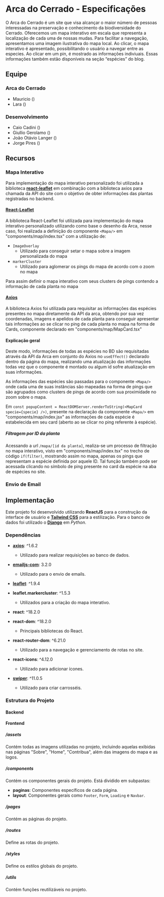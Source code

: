 # Arca do Cerrado - Especificações
O Arca do Cerrado é um site que visa alcançar o maior número de pessoas interessadas na preservação e conhecimento da biodiversidade do Cerrado. Oferecemos um mapa interativo em escala que representa a localização de cada uma de nossas mudas. Para facilitar a navegação, apresentamos uma imagem ilustrativa do mapa local. Ao clicar, o mapa interativo é apresentado, possibilitando o usuário a navegar entre as especies. Ao clicar em um pin, é mostrado as informações indiviuais. Essas informações também estão disponíveis na seção “espécies” do blog.

## Equipe 
### Arca do Cerrado
- Mauricio ()
- Lara  ()

### Desenvolvimento
- Caio Cadini ()
- Giullio Gerolamo ()
- João Otávio Langer ()
- Jorge Pires ()


## Recursos

### Mapa Interativo
Para implementação do mapa interativo personalizado foi utilizada a biblioteca [**react-leaflet**](https://react-leaflet.js.org/docs/start-introduction/) em combinação com a biblioteca axios para chamada da API do site com o objetivo de obter informações das plantas registradas no backend.

#### [React-Leaflet](https://react-leaflet.js.org/docs/start-introduction/)

 A biblioteca React-Leaflet foi utilizada para implementação do mapa interativo personalizado utilizando como base o desenho da Arca, nesse caso, foi realizada a definição do componente `<Mapa/>` em "components/map/index.tsx" com a utilização de:

 * `ImageOverlay`
    * Utilizado para conseguir setar o mapa sobre a imagem personalizada do mapa
 * `markerCluster`
    * Utilizado para aglomerar os pings do mapa de acordo com o zoom no mapa

 Para assim definir o mapa interativo com seus clusters de pings contendo a informação de cada planta no mapa

#### [Axios](https://axios-http.com/docs/intro)

A biblioteca Axios foi utilizada para requisitar as informações das espécies presentes no mapa diretamente da API da arca, obtendo por sua vez coordenadas, imagens e apelidos de cada planta para conseguir apresentar tais informações ao se clicar no ping de cada planta no mapa na forma de Cards, componente declarado em "components/map/MapCard.tsx"

#### Explicação geral
Deste modo, informações de todas as espécies no BD são requisitadas através da API da Arca em conjunto do Axios no `useEffect()` declarado dentro da página do mapa, realizando uma atualização das informações todas vez que o componente é montado ou algum id sofre atualização em suas informações.

As informações das espécies são passadas para o componente `<Mapa/>` onde cada uma de suas instâncias são mapeadas na forma de pings que são agrupados como clusters de pings de acordo com sua proximidade no zoom sobre o mapa.

Em `const popupContent = ReactDOMServer.renderToString(<MapCard specie={specie} />)`, presente na declaração da componente `<Mapa/>` em "components/map/index.jsx" as informações de cada espécie é estabelecida em seu card (aberto ao se clicar no ping referente à espécie).

##### Filtragem por ID da planta
Acessando a url `/mapa/[id da planta]`, realiza-se um processo de filtração no mapa interativo, visto em "components/map/index.tsx" no trecho de código `if(filter)`, mostrando assim no mapa, apenas os pings que representam a espécie definida por aquele ID. Tal função também pode ser acessada clicando no símbolo de ping presente no card da espécie na aba de espécies no site.


### Envio de Email


## Implementação
Este projeto foi desenvolvido utilizando **ReactJS** para a construção da interface de usuário e [**Tailwind CSS**](https://tailwindcss.com) para a estilização. Para o banco
de dados foi utilizado o [**Django**](https://www.djangoproject.com) em *Python*.

### Dependências

- [**axios**](https://axios-http.com/ptbr/docs/intro): ^1.6.2
  - Utilizado para realizar requisições ao banco de dados.

- [**emailjs-com**](https://www.emailjs.com): 3.2.0
  - Utilizado para o envio de emails.

- [**leaflet**](https://leafletjs.com): ^1.9.4
- **leaflet.markercluster**: ^1.5.3
  - Utilizados para a criação do mapa interativo.

- **react**: ^18.2.0
- **react-dom**: ^18.2.0
  - Principais bibliotecas do React.

- **react-router-dom**: ^6.21.0
  - Utilizado para a navegação e gerenciamento de rotas no site.

- **react-icons**: ^4.12.0
  - Utilizado para adicionar ícones.

- [**swiper**](https://swiperjs.com): ^11.0.5
  - Utilizado para criar carrosséis.
  
### Estrutura do Projeto
#### Backend


#### Frontend
##### /assets
Contém todas as imagens utilizadas no projeto, incluindo aquelas exibidas nas páginas "Sobre", "Home", "Contribua", além das imagens do mapa e as logos.

##### /components
Contém os componentes gerais do projeto. Está dividido em subpastas:

- **paginas**: Componentes específicos de cada página.
- **layout**: Componentes gerais como `Footer`, `Form`, `Loading` e `Navbar`.

##### /pages
Contém as páginas do projeto.

##### /routes
Define as rotas do projeto.

##### /styles
Define os estilos globais do projeto.

##### /utils
Contém funções reutilizáveis no projeto.